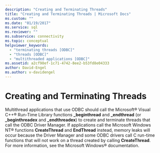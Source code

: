 ```yaml
---
description: "Creating and Terminating Threads"
title: "Creating and Terminating Threads | Microsoft Docs"
ms.custom: ""
ms.date: "01/19/2017"
ms.service: sql
ms.reviewer: ""
ms.subservice: connectivity
ms.topic: conceptual
helpviewer_keywords: 
  - "terminating threads [ODBC]"
  - "threads [ODBC]"
  - "multithreaded applications [ODBC]"
ms.assetid: a2cf98ef-1c71-4742-8ee2-b53fd8e04333
author: David-Engel
ms.author: v-davidengel
---
```

# Creating and Terminating Threads
Multithread applications that use ODBC should call the Microsoft® Visual C++® Run-Time Library functions **_beginthread** and **_endthread** (or **_beginthreadex** and **_endthreadex**) to create and terminate threads that call the ODBC Driver Manager. If applications call the Microsoft Windows NT® functions **CreateThread** and **EndThread** instead, memory leaks will occur because the Driver Manager and some ODBC drivers call C run-time functions that will not work on a thread created by calling **CreateThread**. For more information, see the Microsoft Windows® documentation.
